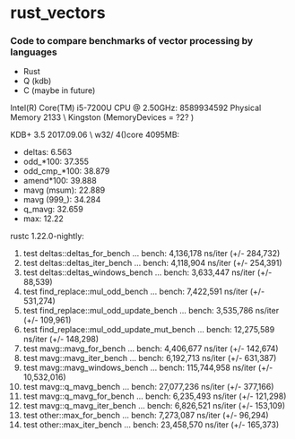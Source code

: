 # rust_vectors
### Code to compare benchmarks of vector processing by languages
- Rust
- Q (kdb)
- C (maybe in future)

Intel(R) Core(TM) i5-7200U CPU @ 2.50GHz:
8589934592  Physical Memory  2133 \ Kingston (MemoryDevices = ?2? )

KDB+ 3.5 2017.09.06 \ w32/ 4()core 4095MB:
- deltas:         6.563
- odd_*100:       37.355
- odd_cmp_*100:   38.879
- amend*100:      39.888
- mavg (msum):    22.889
- mavg (999_):    34.284
- q_mavg:         32.659
- max:            12.22

rustc 1.22.0-nightly:
1. test deltas::deltas_for_bench               ... bench:   4,136,178 ns/iter (+/- 284,732)
1. test deltas::deltas_iter_bench              ... bench:   4,118,904 ns/iter (+/- 254,391)
1. test deltas::deltas_windows_bench           ... bench:   3,633,447 ns/iter (+/- 88,539)
2. test find_replace::mul_odd_bench            ... bench:   7,422,591 ns/iter (+/- 531,274)
3. test find_replace::mul_odd_update_bench     ... bench:   3,535,786 ns/iter (+/- 109,961)
3. test find_replace::mul_odd_update_mut_bench ... bench:  12,275,589 ns/iter (+/- 148,298)
4. test mavg::mavg_for_bench                   ... bench:   4,406,677 ns/iter (+/- 142,674)
4. test mavg::mavg_iter_bench                  ... bench:   6,192,713 ns/iter (+/- 631,387)
5. test mavg::mavg_windows_bench               ... bench: 115,744,958 ns/iter (+/- 10,532,016)
6. test mavg::q_mavg_bench                     ... bench:  27,077,236 ns/iter (+/- 377,166)
6. test mavg::q_mavg_for_bench                 ... bench:   6,235,493 ns/iter (+/- 121,298)
6. test mavg::q_mavg_iter_bench                ... bench:   6,826,521 ns/iter (+/- 153,109)
7. test other::max_for_bench                   ... bench:   7,273,087 ns/iter (+/- 96,294)
7. test other::max_iter_bench                  ... bench:  23,458,570 ns/iter (+/- 165,373)